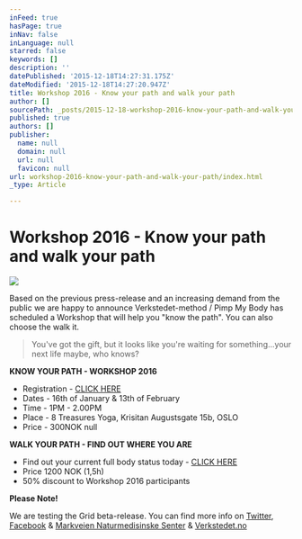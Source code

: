 ```yaml
---
inFeed: true
hasPage: true
inNav: false
inLanguage: null
starred: false
keywords: []
description: ''
datePublished: '2015-12-18T14:27:31.175Z'
dateModified: '2015-12-18T14:27:20.947Z'
title: Workshop 2016 - Know your path and walk your path
author: []
sourcePath: _posts/2015-12-18-workshop-2016-know-your-path-and-walk-your-path.md
published: true
authors: []
publisher:
  name: null
  domain: null
  url: null
  favicon: null
url: workshop-2016-know-your-path-and-walk-your-path/index.html
_type: Article

---
```

# Workshop 2016 - Know your path and walk your path
![](https://the-grid-user-content.s3-us-west-2.amazonaws.com/7486c9e2-0345-4ec2-bd0e-cf8700830d10.jpg)

Based on the previous press-release and an increasing demand from the public we are happy to announce Verkstedet-method / Pimp My Body has scheduled a Workshop that will help you "know the path". You can also choose the walk it.

> You've got the gift, but it looks like you're waiting for something...your next life maybe, who knows?

**KNOW YOUR PATH - WORKSHOP 2016**

* Registration - [CLICK HERE][0]
* Dates - 16th of January & 13th of February
* Time - 1PM - 2.00PM
* Place - 8 Treasures Yoga, Krisitan Augustsgate 15b, OSLO
* Price - 300NOK
null

**WALK YOUR PATH - FIND OUT WHERE YOU ARE**

* Find out your current full body status today - [CLICK HERE][0]
* Price 1200 NOK (1,5h)
* 50% discount to Workshop 2016 participants

**Please Note!**

We are testing the Grid beta-release. You can find more info on [Twitter][1], [Facebook][2] & [Markveien Naturmedisinske Senter][3] & [Verkstedet.no][4]

[0]: https://podio.com/webforms/14412579/965903
[1]: https://twitter.com/theverkstedet
[2]: https://www.facebook.com/VerkstedetClinics/?fref=ts
[3]: http://www.mns.no/behandling/fysiske-tester-mosjonister/
[4]: http://www.verkstedet.no/